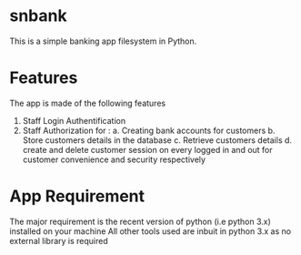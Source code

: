 # <h1>snbank</h1>
This is a simple banking app filesystem in Python.

# Features
The app is made of the following features
 1. Staff Login Authentification
 2. Staff Authorization for :
    a. Creating bank accounts for customers
    b. Store customers details in the database
    c. Retrieve customers details
    d. create and delete customer session on every logged in and out for customer convenience and security respectively
    
# App Requirement
The major requirement is the recent version of python (i.e python 3.x) installed on your machine
All other tools used are inbuit in python 3.x as no external library is required
